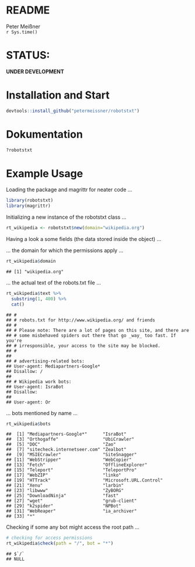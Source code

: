 # README
Peter Meißner  
`r Sys.time()`  

# STATUS: 

**UNDER DEVELOPMENT**





# Installation and Start


```r
devtools::install_github("petermeissner/robotstxt")
```



# Dokumentation


```r
?robotstxt
```

# Example Usage

Loading the package and magrittr for neater code  ... 


```r
library(robotstxt)
library(magrittr)
```

Initializing a new instance of the robotstxt class ... 

```r
rt_wikipedia <- robotstxt$new(domain="wikipedia.org")
```


Having a look a some fields (the data stored inside the object) ... 

... the domain for which the permissions apply ... 


```r
rt_wikipedia$domain
```

```
## [1] "wikipedia.org"
```

... the actual text of the robots.txt file ... 


```r
rt_wikipedia$text %>% 
  substring(1, 400) %>% 
  cat()
```

```
## #
## # robots.txt for http://www.wikipedia.org/ and friends
## #
## # Please note: There are a lot of pages on this site, and there are
## # some misbehaved spiders out there that go _way_ too fast. If you're
## # irresponsible, your access to the site may be blocked.
## #
## 
## # advertising-related bots:
## User-agent: Mediapartners-Google*
## Disallow: /
## 
## # Wikipedia work bots:
## User-agent: IsraBot
## Disallow:
## 
## User-agent: Or
```

... bots mentioned by name ...


```r
rt_wikipedia$bots
```

```
##  [1] "Mediapartners-Google*"      "IsraBot"                   
##  [3] "Orthogaffe"                 "UbiCrawler"                
##  [5] "DOC"                        "Zao"                       
##  [7] "sitecheck.internetseer.com" "Zealbot"                   
##  [9] "MSIECrawler"                "SiteSnagger"               
## [11] "WebStripper"                "WebCopier"                 
## [13] "Fetch"                      "OfflineExplorer"           
## [15] "Teleport"                   "TeleportPro"               
## [17] "WebZIP"                     "linko"                     
## [19] "HTTrack"                    "Microsoft.URL.Control"     
## [21] "Xenu"                       "larbin"                    
## [23] "libwww"                     "ZyBORG"                    
## [25] "DownloadNinja"              "fast"                      
## [27] "wget"                       "grub-client"               
## [29] "k2spider"                   "NPBot"                     
## [31] "WebReaper"                  "ia_archiver"               
## [33] "*"
```

Checking if some any bot might access the root path ... 

```r
# checking for access permissions
rt_wikipedia$check(path = "/", bot = "*")
```

```
## $`/`
## NULL
```

